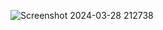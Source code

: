  
![Screenshot 2024-03-28 212738](https://github.com/adibakhul/PEMWEB-PERT5/assets/145316130/0d6cabdb-39d4-4f44-8147-16c946c33409)
